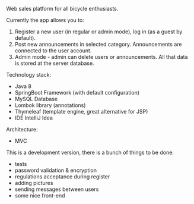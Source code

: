 Web sales platform for all bicycle enthusiasts. 

Currently the app allows you to:
1. Register a new user (in regular or admin mode), log in (as a guest by default).
2. Post new announcements in selected category. Announcements are connected to the user account.
3. Admin mode - admin can delete users or announcements.
All that data is stored at the server database.

Technology stack:
- Java 8
- SpringBoot Framework (with default configuration)
- MySQL Database
- Lombok library (annotations)
- Thymeleaf (template engine, great alternative for JSP)
- IDE IntelliJ Idea

Architecture:
- MVC

This is a development version, there is a bunch of things to be done:
- tests
- password validation & encryption
- regulations acceptance during register
- adding pictures
- sending messages between users
- some nice front-end




